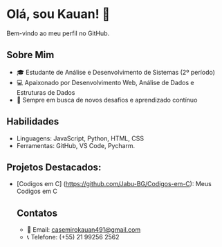 # Olá, sou Kauan! 👋
Bem-vindo ao meu perfil no GitHub.

  ## Sobre Mim
  - 🎓 Estudante de Análise e Desenvolvimento de Sistemas (2º período)
  - 💻 Apaixonado por Desenvolvimento Web, Análise de Dados e Estruturas de Dados
  - 🎯 Sempre em busca de novos desafios e aprendizado contínuo

  ## Habilidades
  - Linguagens: JavaScript, Python, HTML, CSS
  - Ferramentas: GitHub, VS Code, Pycharm.

## Projetos Destacados:

- [Codigos em C] (https://github.com/Jabu-BG/Codigos-em-C): Meus Codigos em C

  ## Contatos
  - 📧 Email: casemirokauan491@gmail.com
  - 📞 Telefone: (+55) 21 99256 2562

